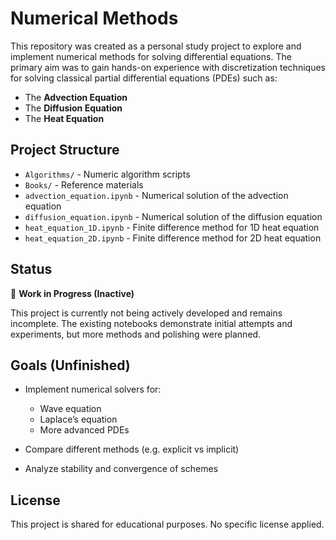 # Numerical Methods 

This repository was created as a personal study project to explore and implement numerical methods for solving differential equations. The primary aim was to gain hands-on experience with discretization techniques for solving classical partial differential equations (PDEs) such as:

* The **Advection Equation**
* The **Diffusion Equation**
* The **Heat Equation** 

## Project Structure

* `Algorithms/` - Numeric algorithm scripts 
* `Books/` - Reference materials
* `advection_equation.ipynb` - Numerical solution of the advection equation
* `diffusion_equation.ipynb` - Numerical solution of the diffusion equation
* `heat_equation_1D.ipynb` - Finite difference method for 1D heat equation
* `heat_equation_2D.ipynb` - Finite difference method for 2D heat equation

## Status

🚧 **Work in Progress (Inactive)**

This project is currently not being actively developed and remains incomplete. The existing notebooks demonstrate initial attempts and experiments, but more methods and polishing were planned.

## Goals (Unfinished)

* Implement numerical solvers for:

  * Wave equation
  * Laplace’s equation
  * More advanced PDEs
* Compare different methods (e.g. explicit vs implicit)
* Analyze stability and convergence of schemes

## License

This project is shared for educational purposes. No specific license applied.
